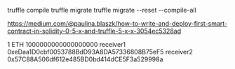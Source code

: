 truffle compile
truffle migrate
truffle migrate --reset --compile-all



https://medium.com/@paulina.blaszk/how-to-write-and-deploy-first-smart-contract-in-solidity-0-5-x-and-truffle-5-x-x-3054ec5328ad

1 ETH 1000000000000000000
receiver1 0xeDaa1D0cbf0053788BdD93A8DA57336808B75eF5
receiver2 0x57C88A506df612e485BD0bd414dCE5F3a529998a